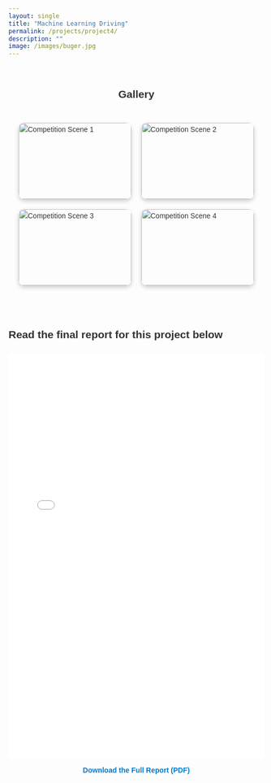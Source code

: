 ```yaml
---
layout: single
title: "Machine Learning Driving"
permalink: /projects/project4/
description: ""
image: /images/buger.jpg
---
```


<!-- Project Sections -->
<section id="The Competition">
  <h2 style="text-align: center;">Gallery</h2>
  <div class="gif-grid">
    <div class="gif-item">
      <img src="/images/last.gif" alt="Competition Scene 1">
    </div>
    <div class="gif-item">
      <img src="/images/blackwhitesigns.gif" alt="Competition Scene 2">
    </div>
    <div class="gif-item">
      <img src="/images/sign6.gif" alt="Competition Scene 3">
    </div>
    <div class="gif-item">
      <img src="/images/sign5.gif" alt="Competition Scene 4">
    </div>
  </div>
</section>

<section id="Final Report">
  <h2>Read the final report for this project below</h2>
  <div style="text-align: center; margin-top: 20px;">
    <iframe 
      src="/files/Adam_Jordan_353_Final_Report.pdf" 
      width="100%" 
      height="800px" 
      style="border: none; border-radius: 10px;">
    </iframe>
    <p style="margin-top: 10px;">
      <a href="/files/final_report.pdf" target="_blank" style="color: #007acc; text-decoration: none; font-weight: bold;">
        Download the Full Report (PDF)
      </a>
    </p>
  </div>
</section>



<style>
/* Section Styling */
section {
  padding: 5px 0; /* Optional: Adjust spacing above and below */
  margin: 20px 0; /* Optional: Add vertical spacing between sections */
  font-family: 'Arial', sans-serif; /* Optional: Set font family */
  font-size: 14px; /* Set font size */
  line-height: 1.6; /* Improve text readability */
  color: #333; /* Text color */
  border: none; /* Remove borders */
  background-color: transparent; /* Remove background color */
}



section img {
  max-width: 100%;
  height: auto;
  border-radius: 10px;
}

/* Heading Styling */
section h2 {
  margin-bottom: 20px;
  color: #333;
}

/* Smooth Scroll */
a[href^="#"] {
  text-decoration: none;
}
.gif-grid {
    display: grid;
    grid-template-columns: repeat(2, 1fr);
    gap: 20px;
    max-width: 600px;
    margin: 0 auto;
    padding: 20px;
}

.gif-item {
    width: 100%;
    height: 150px; /* Adjust for desired size */
    overflow: hidden;
    border-radius: 10px;
    position: relative;
    box-shadow: 0 4px 8px rgba(0, 0, 0, 0.2);
    transition: transform 0.3s ease, z-index 0.3s ease;
}

.gif-item img {
    width: 100%;
    height: 100%;
    object-fit: cover;
    transition: transform 0.3s ease;
}

.gif-item:hover {
    transform: scale(1.7); /* Expands the GIF */
    z-index: 10; /* Brings the hovered GIF to the front */
}

.gif-item:hover img {
    transform: scale(1.7); /* Ensures smooth zoom of the GIF */
}

</style>

<script>
  /* Smooth Scroll Script */
  document.querySelectorAll('a[href^="#"]').forEach(anchor => {
    anchor.addEventListener('click', function(e) {
      e.preventDefault();
      document.querySelector(this.getAttribute('href')).scrollIntoView({
        behavior: 'smooth'
      });
    });
  });
</script>
